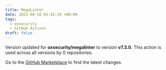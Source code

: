 ```yaml
---
title: MegaLinter
date: 2023-08-10 03:41:19 +00:00
tags:
  - oxsecurity
  - GitHub Actions
draft: false
---
```



Version updated for **oxsecurity/megalinter** to version **v7.3.0**.
This action is used across all versions by 0 repositories.

Go to the [GitHub Marketplace](https://github.com/marketplace/actions/megalinter) to find the latest changes.
